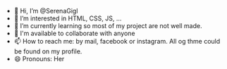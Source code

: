 - 👋 Hi, I’m @SerenaGigl
- 👀 I’m interested in HTML, CSS, JS, ...
- 🌱 I’m currently learning so most of my project are not well made.
- 💞️ I'm available to collaborate with anyone
- 📫 How to reach me: by mail, facebook or instagram. All og thme could be found on my profile.
- 😄 Pronouns: Her

<!---
SerenaGigl/SerenaGigl is a ✨ special ✨ repository because its `README.md` (this file) appears on your GitHub profile.
You can click the Preview link to take a look at your changes.
--->
